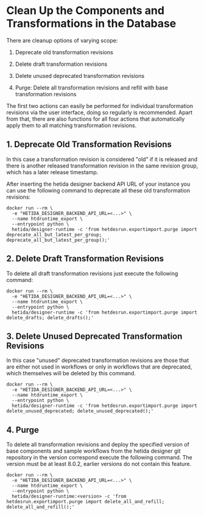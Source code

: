 # Clean Up the Components and Transformations in the Database

There are cleanup options of varying scope:

1. Deprecate old transformation revisions

2. Delete draft transformation revisions

3. Delete unused deprecated transformation revisions

4. Purge: Delete all transformation revisions and refill with base transformation revisions

The first two actions can easily be performed for individual transformation revisions via the user interface, doing so regularly is recommended. Apart from that, there are also functions for all four actions that automatically apply them to all matching transformation revisions.

## 1. Deprecate Old Transformation Revisions

In this case a transformation revision is considered "old" if it is released and there is another  released transformation revision in the same revision group, which has a later release timestamp.

After inserting the hetida designer backend API URL of your instance you can use the following command to deprecate all these old transformation revisions:

```shell
docker run --rm \
  -e "HETIDA_DESIGNER_BACKEND_API_URL=<...>" \
  --name htdruntime_export \
  --entrypoint python \
  hetida/designer-runtime -c 'from hetdesrun.exportimport.purge import deprecate_all_but_latest_per_group; deprecate_all_but_latest_per_group();'
```

## 2. Delete Draft Transformation Revisions

To delete all draft transformation revisions just execute the following command:

```shell
docker run --rm \
  -e "HETIDA_DESIGNER_BACKEND_API_URL=<...>" \
  --name htdruntime_export \
  --entrypoint python \
  hetida/designer-runtime -c 'from hetdesrun.exportimport.purge import delete_drafts; delete_drafts();'
```

## 3. Delete Unused Deprecated Transformation Revisions

In this case "unused" deprecated transformation revisions are those that are either not used in workflows or only in workflows that are deprecated, which themselves will be deleted by this command.

```shell
docker run --rm \
  -e "HETIDA_DESIGNER_BACKEND_API_URL=<...>" \
  --name htdruntime_export \
  --entrypoint python \
  hetida/designer-runtime -c 'from hetdesrun.exportimport.purge import delete_unused_deprecated; delete_unused_deprecated();'
```

## 4. Purge 

To delete all transformation revisions and deploy the specified version of base components and sample workflows from the hetida designer git repository in the version correspond execute the following command. The version must be at least 8.0.2, earlier versions do not contain this feature.

```shell
docker run --rm \
  -e "HETIDA_DESIGNER_BACKEND_API_URL=<...>" \
  --name htdruntime_export \
  --entrypoint python \
  hetida/designer-runtime:<version> -c 'from hetdesrun.exportimport.purge import delete_all_and_refill; delete_all_and_refill();'
```
